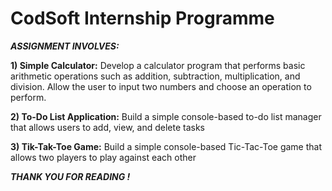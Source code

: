 # CodSoft Internship Programme

***ASSIGNMENT INVOLVES:***

**1) Simple Calculator:**
Develop a calculator program that performs basic arithmetic
operations such as addition, subtraction, multiplication, and
division. Allow the user to input two numbers and choose an
operation to perform.

**2) To-Do List Application:**
Build a simple console-based to-do list
manager that allows users to add, view, and
delete tasks

**3) Tik-Tak-Toe Game:**
Build a simple console-based Tic-Tac-Toe game that
allows two players to play against each other

  ***THANK YOU FOR READING !***
